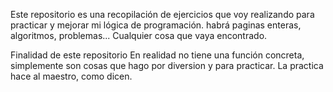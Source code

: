 Este repositorio es una recopilación de ejercicios que voy realizando para practicar y mejorar mi lógica de programación.
habrá paginas enteras, algoritmos, problemas... Cualquier cosa que vaya encontrado.


Finalidad de este repositorio
En realidad no tiene una función concreta, simplemente son cosas que hago por diversion y para practicar. La practica hace al maestro, como dicen.


